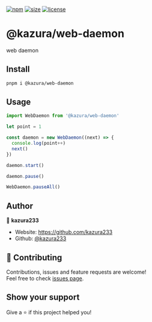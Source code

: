 [npm]: https://img.shields.io/npm/v/@kazura/web-daemon
[npm-url]: https://www.npmjs.com/package/@kazura/web-daemon
[size]: https://packagephobia.now.sh/badge?p=@kazura/web-daemon
[size-url]: https://packagephobia.now.sh/result?p=@kazura/web-daemon
[license]: https://img.shields.io/badge/License-MIT-blue
[license-url]: https://github.com/kazura233/kazurajs/blob/master/LICENSE

[![npm][npm]][npm-url]
[![size][size]][size-url]
[![license][license]][license-url]

# @kazura/web-daemon

web daemon

## Install

```sh
pnpm i @kazura/web-daemon
```

## Usage

```javascript
import WebDaemon from '@kazura/web-daemon'

let point = 1

const daemon = new WebDaemon((next) => {
  console.log(point++)
  next()
})

daemon.start()

daemon.pause()

WebDaemon.pauseAll()
```

## Author

👤 **kazura233**

- Website: https://github.com/kazura233
- Github: [@kazura233](https://github.com/kazura233)

## 🤝 Contributing

Contributions, issues and feature requests are welcome!<br />Feel free to check [issues page](https://github.com/kazura233/kazurajs/issues).

## Show your support

Give a ⭐️ if this project helped you!
